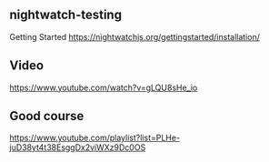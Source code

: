 ## nightwatch-testing

Getting Started
https://nightwatchjs.org/gettingstarted/installation/

## Video
https://www.youtube.com/watch?v=gLQU8sHe_io

## Good course
https://www.youtube.com/playlist?list=PLHe-juD38yt4t38EsggDx2viWXz9Dc0OS
